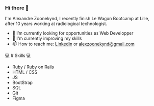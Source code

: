 ### Hi there 👋

I'm Alexandre Zoonekynd, I recently finish Le Wagon Bootcamp at Lille, after 10 years working at radiological technologist.

- 🔭 I’m currently looking for opportunities as Web Developper
- 🌱 I'm currently improving my skills
- 📫 How to reach me: [Linkedin](https://www.linkedin.com/in/alexandre-zoonekynd-92b584244) or alexzoonekynd@gmail.com



💻  # Skills 💻


- Ruby / Ruby on Rails
- HTML / CSS
- JS
- BootStrap
- SQL
- Git
- Figma




